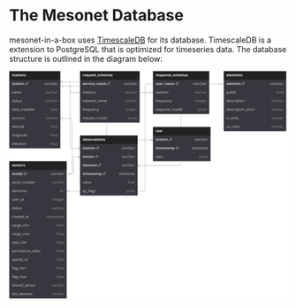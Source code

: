 # The Mesonet Database

mesonet-in-a-box uses [TimescaleDB](https://www.timescale.com/) for its database. TimescaleDB is a extension to PostgreSQL that is optimized for timeseries data. The database structure is outlined in the diagram below:

![Mesonet DB Diagram](./assets/mesonet_diagram.svg)